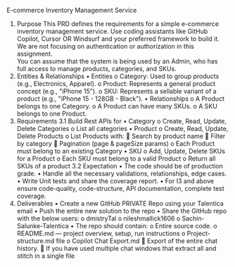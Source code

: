 E-commerce Inventory Management Service
1. Purpose
This PRD defines the requirements for a simple e-commerce inventory management service. Use coding assistants like GitHub Copilot, Cursor OR Windsurf and your preferred framework to build it.
We are not focusing on authentication or authorization in this assignment.  
You can assume that the system is being used by an Admin, who has full access to manage products, categories, and SKUs.
2. Entities & Relationships
•	Entities
o	Category: Used to group products (e.g., Electronics, Apparel).
o	Product: Represents a general product concept (e.g., "iPhone 15").
o	SKU: Represents a sellable variant of a product (e.g., "iPhone 15 - 128GB - Black").
•	Relationships
o	A Product belongs to one Category.
o	A Product can have many SKUs.
o	A SKU belongs to one Product.
3. Requirements
3.1 Build Rest APIs for
•	Category
o	Create, Read, Update, Delete Categories
o	List all categories
•	Product
o	Create, Read, Update, Delete Products
o	List Products with:
	Search by product name
	Filter by category
	Pagination (page & pageSize params)
o	Each Product must belong to an existing Category
•	SKU
o	Add, Update, Delete SKUs for a Product
o	Each SKU must belong to a valid Product
o	Return all SKUs of a product
3.2 Expectation
•	The code should be of production grade.
•	Handle all the necessary validations, relationships, edge cases.
•	Write Unit tests and share the coverage report.
•	For I3 and above ensure code-quality, code-structure, API documentation, complete test coverage.
4. Deliverables
•	Create a new GitHub PRIVATE Repo using your Talentica email
•	Push the entire new solution to the repo
•	Share the GitHub repo with the below users:
o	dmistryTal
o	nileshmallick1606
o	Sachin-Salunke-Talentica
•	The repo should contain:
o	Entire source code.
o	README.md — project overview, setup, run instructions
o	Project-structure.md file
o	Copilot Chat Export.md
	Export of the entire chat history.
	If you have used multiple chat windows that extract all and stitch in a single file
